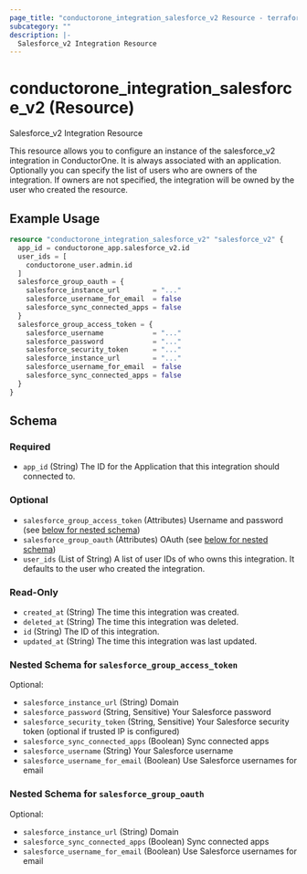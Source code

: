 ```yaml
---
page_title: "conductorone_integration_salesforce_v2 Resource - terraform-provider-conductorone"
subcategory: ""
description: |-
  Salesforce_v2 Integration Resource
---
```


# conductorone_integration_salesforce_v2 (Resource)

Salesforce_v2 Integration Resource

This resource allows you to configure an instance of the salesforce_v2 integration in ConductorOne.
It is always associated with an application. Optionally you can specify the list of users who are owners of the integration.
If owners are not specified, the integration will be owned by the user who created the resource.

## Example Usage

```terraform
resource "conductorone_integration_salesforce_v2" "salesforce_v2" {
  app_id = conductorone_app.salesforce_v2.id
  user_ids = [
    conductorone_user.admin.id
  ]
  salesforce_group_oauth = {
    salesforce_instance_url        = "..."
    salesforce_username_for_email  = false
    salesforce_sync_connected_apps = false
  }
  salesforce_group_access_token = {
    salesforce_username            = "..."
    salesforce_password            = "..."
    salesforce_security_token      = "..."
    salesforce_instance_url        = "..."
    salesforce_username_for_email  = false
    salesforce_sync_connected_apps = false
  }
}
```

<!-- schema generated by tfplugindocs -->
## Schema

### Required

- `app_id` (String) The ID for the Application that this integration should connected to.

### Optional

- `salesforce_group_access_token` (Attributes) Username and password (see [below for nested schema](#nestedatt--salesforce_group_access_token))
- `salesforce_group_oauth` (Attributes) OAuth (see [below for nested schema](#nestedatt--salesforce_group_oauth))
- `user_ids` (List of String) A list of user IDs of who owns this integration. It defaults to the user who created the integration.

### Read-Only

- `created_at` (String) The time this integration was created.
- `deleted_at` (String) The time this integration was deleted.
- `id` (String) The ID of this integration.
- `updated_at` (String) The time this integration was last updated.

<a id="nestedatt--salesforce_group_access_token"></a>
### Nested Schema for `salesforce_group_access_token`

Optional:

- `salesforce_instance_url` (String) Domain
- `salesforce_password` (String, Sensitive) Your Salesforce password
- `salesforce_security_token` (String, Sensitive) Your Salesforce security token (optional if trusted IP is configured)
- `salesforce_sync_connected_apps` (Boolean) Sync connected apps
- `salesforce_username` (String) Your Salesforce username
- `salesforce_username_for_email` (Boolean) Use Salesforce usernames for email


<a id="nestedatt--salesforce_group_oauth"></a>
### Nested Schema for `salesforce_group_oauth`

Optional:

- `salesforce_instance_url` (String) Domain
- `salesforce_sync_connected_apps` (Boolean) Sync connected apps
- `salesforce_username_for_email` (Boolean) Use Salesforce usernames for email
